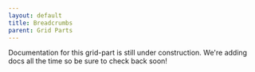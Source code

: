```yaml
---
layout: default
title: Breadcrumbs
parent: Grid Parts
---
```


Documentation for this grid-part is still under construction. We're adding docs all the time so be sure to check back soon!